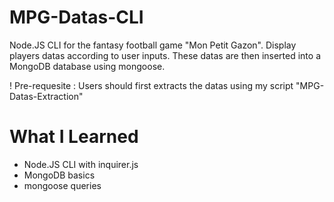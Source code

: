 # MPG-Datas-CLI

Node.JS CLI for the fantasy football game "Mon Petit Gazon".
Display players datas according to user inputs. 
These datas are then inserted into a MongoDB database using mongoose.

! Pre-requesite : Users should first extracts the datas using my script "MPG-Datas-Extraction"

# What I Learned

* Node.JS CLI with inquirer.js 
* MongoDB basics
* mongoose queries
